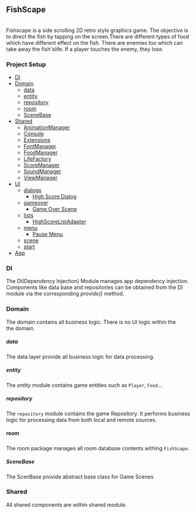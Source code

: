 ## FishScape

<br>
Fishscape is a side scrolling 2D retro style graphics game. The objective is to direct the fish
by tapping on the screen.There are different types of food which have different effect on the fish.
There are enemies too which can take away the fish'slife. If a player touches the enemy, they lose.

<br>

### Project Setup

* [DI<a name="di"></a>](#di)
* [Domain<a name="domain"></a>](#domain)
  * [data<a name="data"></a>](#data)
  * [entity<a name="entity"></a>](#entity)
  * [repository<a name="repository"></a>](#repository)
  * [room<a name="room"></a>](#room)
  * [SceneBase<a name="scenbase"></a>](#scenebase)
* [Shared<a name="shared"></a>](#shared)
  * [AnimationManager](#animationmanager)
  * [Console](#console)
  * [Extensions](#extenstions)
  * [FontManager](#fontmanager)
  * [FoodManager](#foodmanager)
  * [LifeFactory](#lifefactory)
  * [ScoreManager](#scoremanager)
  * [SoundManager](#soundmanager)
  * [ViewManager](#viewmanager)
* [UI](#ui)
  * [dialogs](#dialogs)
    * [High Score Dialog](#highScoreDialog)
  * [gameover](#gameover)
    * [Game Over Scene](#GameOverScene)
  * [lists](#list)
    * [HighScoreListAdapter](#HighScoreListAdapter)
  * [menu](#menu)
    * [Pause Menu](#pauseMenu)
  * [scene](#scene)
  * [start](#start)
* [App](#app)

### DI<a name="di"></a>
The DI(Dependency Injection) Module manages app dependency injection. <br>
Components like data base and repositories can be obtained from the DI  <br>
module via the corresponding <i>provide()</i> method.<br>

### Domain<a name="domain"></a>
The domain contains all business logic. There is no UI logic within the <br>
the domain.

##### data<a name="data"></a>
The data layer provide all business logic for data processing.
##### entity<a name="entity"></a>
The <i>entity</i> module contains game entities such as `Player`, `Food`...

##### repository<a name="repository"></a>
The `repository` module contains the game Repository. It performs business<br>
logic for processing data from both local and remote sources.

##### room<a name="room"></a>
The room package manages all room database contents withing `FishScape`.

##### SceneBase<a name="scenbase"></a>
The ScenBase provide abstract base class for Game Scenes

### Shared<a name="shared"></a>
All shared components are within shared module.




